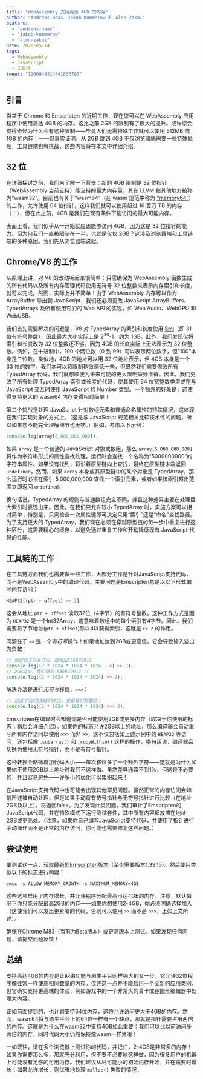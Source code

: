 ```yaml
---
title: "WebAssembly 支持高达 4GB 的内存"
author: "Andreas Haas、Jakob Kummerow 和 Alon Zakai"
avatars: 
  - "andreas-haas"
  - "jakob-kummerow"
  - "alon-zakai"
date: 2020-05-14
tags: 
  - WebAssembly
  - JavaScript
  - 工具链
tweet: "1260944314441633793"
---
```


## 引言

得益于 Chrome 和 Emscripten 的近期工作，现在您可以在 WebAssembly 应用程序中使用高达 4GB 的内存。这比之前 2GB 的限制有了很大的提升。或许您会觉得奇怪为什么会有这种限制——毕竟人们无需特殊工作就可以使用 512MB 或 1GB 的内存！——但事实证明，从 2GB 跳到 4GB 不仅浏览器端需要一些特殊处理，工具链端也有挑战，这些内容将在本文中详细介绍。

<!--truncate-->
## 32 位

在详细探讨之前，我们来了解一下背景：新的 4GB 限制是 32 位指针（WebAssembly 当前支持）能支持的最大内存量，其在 LLVM 和其他地方被称为“wasm32”。目前也有关于“wasm64”（在 wasm 规范中称为 [“memory64”](https://github.com/WebAssembly/memory64/blob/master/proposals/memory64/Overview.md)）的工作，允许使用 64 位指针，这样我们就可以使用超过 16 百万 TB 的内存（！），但在此之前，4GB 是我们在现有条件下能访问的最大可能内存。

表面上看，我们似乎从一开始就应该能够访问 4GB，因为这是 32 位指针的能力。但为何我们一直被限制在一半，也就是仅仅 2GB？这涉及浏览器端和工具链端的多种原因。我们先从浏览器端说起。

## Chrome/V8 的工作

从原理上讲，对 V8 的改动听起来很简单：只需确保为 WebAssembly 函数生成的所有代码以及所有内存管理代码使用无符号 32 位整数来表示内存索引和长度，就可以完成。然而，实际上并不简单！由于 WebAssembly 内存可以作为 ArrayBuffer 导出到 JavaScript，我们还必须更改 JavaScript ArrayBuffers、TypedArrays 及所有使用它们的 Web API 的实现，如 Web Audio、WebGPU 和 WebUSB。

我们首先需要解决的问题是，V8 对 TypedArray 的索引和长度使用 [Smi](https://v8.dev/blog/pointer-compression#value-tagging-in-v8)（即 31 位有符号整数），因此最大大小实际上是 2<sup>30</sup>-1，约为 1GB。此外，我们发现仅将索引和长度改为 32 位整数还不够，因为 4GB 的长度实际上无法表示为 32 位整数。例如，在十进制中，100 个两位数（0 到 99）可以表示两位数字，但“100”本身是三位数。类似地，4GB 的地址可以用 32 位地址表示，但 4GB 本身是一个 33 位的数字。我们本可以将限制稍微调低一些，但既然我们需要修改所有 TypedArray 代码，我们就想顺便为未来可能的更大限制做好准备。因此，我们更改了所有处理 TypedArray 索引或长度的代码，使其使用 64 位宽整数类型或在与 JavaScript 交互时使用 JavaScript 的 Number 类型。一个额外的好处是，这使得支持更大的 wasm64 内存变得相对简单！

第二个挑战是处理 JavaScript 针对数组元素和普通命名属性的特殊情况，这体现在我们实现对象的方式上。（这是与 JavaScript 规范相关比较技术性的问题，所以如果您不能完全理解细节也无妨。）例如，考虑以下示例：

```js
console.log(array[5_000_000_000]);
```

如果 `array` 是一个普通的 JavaScript 对象或数组，那么 `array[5_000_000_000]` 将作为字符串形式的属性查找处理。运行时会查找一个名称为“5000000000”的字符串属性。如果没有找到，将沿着原型链向上查找，最终在原型链末端返回 `undefined`。然而，如果 `array` 本身或其原型链中的某个对象是 TypedArray，那么运行时必须在索引 5,000,000,000 查找一个索引元素，或者如果该索引超出范围立即返回 `undefined`。

换句话说，TypedArray 的规则与普通数组完全不同，并且这种差异主要在处理巨大索引时表现出来。因此，在我们只允许较小 TypedArray 时，实施方案可以相对简单；特别是，只需检查一次属性键即可决定采用“索引”还是“命名”查找路径。为了支持更大的 TypedArray，我们现在必须在穿越原型链的每一步中重复进行这种区分，这需要精心的缓存，以避免通过重复工作和开销降低现有 JavaScript 代码的性能。

## 工具链的工作

在工具链方面我们也需要做一些工作，大部分工作是针对JavaScript支持代码，而不是WebAssembly中的编译代码。主要问题是Emscripten总是以以下形式编写内存访问：

```js
HEAP32[(ptr + offset) >> 2]
```

这会从地址 `ptr + offset` 读取32位（4字节）的有符号整数。这种工作方式是因为 `HEAP32` 是一个Int32Array，这意味着数组中的每个索引有4字节。因此，我们需要将字节地址(`ptr + offset`)除以4以获得索引，这就是 `>> 2` 的作用。

问题在于 `>>` 是一个*有符号*操作！如果地址达到2GB或更高值，它会导致输入溢出为负数：

```js
// 刚好低于2GB可以，这输出536870911
console.log((2 * 1024 * 1024 * 1024 - 4) >> 2);
// 2GB溢出，我们得到-536870912 :(
console.log((2 * 1024 * 1024 * 1024) >> 2);
```

解决办法是进行*无符号*移位，`>>>`：

```js
// 这给了我们536870912，正是我们想要的！
console.log((2 * 1024 * 1024 * 1024) >>> 2);
```

Emscripten在编译时会知道你是否可能使用2GB或更多内存（取决于你使用的标志；稍后会详细介绍）。如果你的标志允许2GB以上的地址，那么编译器会自动重写所有内存访问以使用 `>>>` 而非 `>>`，这不仅包括如上述示例中的 `HEAP32` 等访问，还包括像 `.subarray()` 和 `.copyWithin()` 这样的操作。换句话说，编译器会切换为使用无符号指针，而不是有符号指针。

这种转换会略微增加代码大小——每次移位多了一个额外字符——这就是为什么如果你不使用2GB以上地址时我们不这样做。虽然差异通常不到1%，但这是不必要的，并且容易避免——许多小的优化可以累积起来！

在JavaScript支持代码中也可能会出现其他罕见问题。虽然正常的内存访问会如前所述被自动处理，但是如果手动将有符号指针与无符号指针进行比较（在地址2GB及以上），将返回false。为了发现此类问题，我们审计了Emscripten的JavaScript代码，并在特殊模式下运行测试套件，其中所有内容都放置在地址2GB或更高处。（注意，如果你自己编写JavaScript支持代码，并使用了指针进行手动操作而不是正常的内存访问，你可能也需要修复这些问题。）

## 尝试使用

要测试这一点，[获取最新的Emscripten版本](https://emscripten.org/docs/getting_started/downloads.html)（至少需要版本1.39.15）。然后使用类似以下的标志进行构建：

```
emcc -s ALLOW_MEMORY_GROWTH -s MAXIMUM_MEMORY=4GB
```

这些选项启用了内存增长，并允许程序分配最高可达4GB的内存。注意，默认情况下你只能分配最高2GB的内存——如果你想使用2-4GB，你必须明确选择加入（这使我们可以发出更紧凑的代码，否则可以使用 `>>` 而不是 `>>>`，正如上文所述）。

确保在Chrome M83（当前为Beta版本）或更高版本上测试。如果发现任何问题，请提交问题反馈！

## 总结

支持高达4GB的内存是让网络功能与原生平台同样强大的又一步，它允许32位程序像往常一样使用相同数量的内存。仅凭这一点并不能启用一个全新的应用类别，但它确实支持更高端的体验，例如游戏中的一个非常大的关卡或在图形编辑器中处理大内容。

正如前面提到的，也计划支持64位内存，这将允许访问更大于4GB的内存。然而，wasm64将与原生平台上的64位一样有一个缺点，那就是指针需要占用两倍的内存。这就是为什么在wasm32中支持4GB如此重要：我们可以比以前访问多两倍的内存，同时代码大小仍然保持像wasm一样紧凑！

一如既往，请在多个浏览器上测试你的代码，并记住，2-4GB是非常多的内存！如果你需要那么多，那就充分利用，但不要不必要地这样做，因为很多用户的机器上可能没有足够的可用内存。我们建议从尽可能小的初始内存开始，并在需要时增长；如果允许增长，则优雅地处理 `malloc()` 失败的情况。
